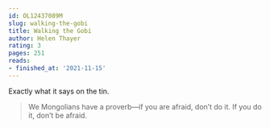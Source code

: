 ```yaml
---
id: OL12437089M
slug: walking-the-gobi
title: Walking the Gobi
author: Helen Thayer
rating: 3
pages: 251
reads:
- finished_at: '2021-11-15'
---
```

Exactly what it says on the tin.

> We Mongolians have a proverb—if you are afraid, don’t do it. If you do it, don’t be afraid.

